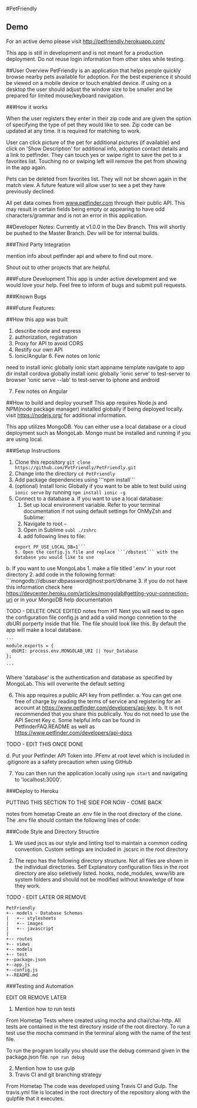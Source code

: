 #PetFriendly

## Demo
For an active demo please visit http://petfriendly.herokuapp.com/

This app is still in development and is not meant for a production deployment. Do not reuse login information from other sites while testing.

##User Overview
PetFriendly is an application that helps people quickly browse nearby pets available for adoption. For the best experience it should be viewed on a mobile device or touch enabled device. If using on a desktop the user should adjust the window size to be smaller and be prepared for limited mouse/keyboard navigation.

###How it works

When the user registers they enter in their zip code and are given the option of specifying the type of pet they would like to see. Zip code can be updated at any time. It is required for matching to work.

User can click picture of the pet for additional pictures (if available) and click on 'Show Description' for additional info, adoption contact details and a link to petfinder. They can touch yes or swipe right to save the pet to a favorites list. Touching no or swiping left will remove the pet from showing in the app again.

Pets can be deleted from favorites list. They will not be shown again in the match view. A future feature will allow user to see a pet they have previously declined.

All pet data comes from www.petfinder.com through their public API. This may result in certain fields being empty or appearing to have odd characters/grammar and is not an error in this application.

##Developer Notes:
Currently at v1.0.0 in the Dev Branch. This will shortly be pushed to the Master Branch. Dev will be for internal builds.

###Third Party Integration

mention info about petfinder api and where to find out more.

Shout out to other projects that are helpful.

###Future Development
This app is under active development and we would love your help. Feel free to inform of bugs and submit pull requests.

###Known Bugs

###Future Features:

##How this app was built
1. describe node and express
  2. authorization, registration
  3. Proxy for API to avoid CORS
  4. Restify our own API
5. Ionic/Angular
   6. Few notes on Ionic

need to install ionic globally
ionic start appname template
navigate to app dir
install cordova globally
install ionic globally
'ionic serve' to test-server to browser
'ionic serve --lab' to test-server to iphone and android

   7. Few notes on Angular



##How to build and deploy yourself
This app requires Node.js and NPM(node package manager) installed globally if being deployed locally. visit https://nodejs.org/ for additional information.

This app utilizes MongoDB. You can either use a local database or a cloud deployment such as MongoLab. Mongo must be installed and running if you are using local.

###Setup Instructions
1. Clone this repository ```git clone https://github.com/PetFriendly/PetFriendly.git```
2. Change into the directory ```cd PetFriendly```
3. Add package dependencies using '''npm install```
4. (optional) Install Ionic Globally if you want to be able to test build using ```ionic serve``` by running ```npm install ionic -g```
5. Connect to a database
  a. If you want to use a local database:
    1. Set up local environment variable. Refer to your terminal documentation if not using default settings for OhMyZsh and Sublime:
    2. Navigate to root ```~```
    3. Open in Sublime ```subl ./zshrc```
    4. add following lines to file:
    ```# PetFriendly - Provide local access to MongoDB
    export PF_USE_LOCAL_DB=1```
    5. Open the config.js file and replace ```/dbstest``` with the database you would like to use
  b. If you want to use MongoLabs
    1. make a file titled '.env' in your root directory
    2. add code in the following format:
    ```mongodb://dbuser:dbpassword@host:port/dbname
    3. if you do not have this information check here https://devcenter.heroku.com/articles/mongolab#getting-your-connection-uri or in your MongoDB help documentation

TODO - DELETE ONCE EDITED
notes from HT
    Next you will need to open the configuration file config.js and add a valid mongo connetion to the dbURI porperty inside that file. The file should look like this. By default the app will make a local database.

    ```
    module.exports = {
      dbURI: process.env.MONGOLAB_URI || Your_Database
    };

    ```

Where 'database' is the authentication and database as specified by MongoLab. This will overwrite the default setting

6. This app requires a public API key from petfinder.
  a. You can get one free of charge by reading the terms of service and registering for an account at https://www.petfinder.com/developers/api-key.
  b. It is not recommended that you share this publically. You do not need to use the API Secret Key
  c. Some helpful info can be found in PetfinderFAQ.README as well as https://www.petfinder.com/developers/api-docs

TODO - EDIT THIS ONCE DONE

  d. Put your Petfinder API Token into .PFenv at root level which is included in .gitignore as a safety precaution when using GitHub

7. You can then run the application locally using ```npm start``` and navigating to 'localhost:3000'.

###Deploy to Heroku

PUTTING THIS SECTION TO THE SIDE FOR NOW - COME BACK

notes from hometap
Create an .env file in the root directory of the clone. The .env file should contain the following lines of code:

###Code Style and Directory Structire
1. We used jscs as our style and linting tool to maintain a common coding convention. Custom settings are included in .jscsrc in the root directory

2. The repo has the following directory structure. Not all files are shown in the individual directories. Self Explanatory configuration files in the root directory are also seletively listed. hooks, node_modules, www/lib are system folders and should not be modified without knowledge of how they work.

TODO - EDIT LATER OR REMOVE
```
PetFriendly
+-- models - Database Schemas
|   +-- stylesheets
|   +-- images
|   +-- javascript
|
+-- routes
+-- views
+-- models
+-- test
+--package.json
+--app.js
+--config.js
+--README.md
```

###Testing and Automation

EDIT OR REMOVE LATER
1. Mention how to run tests

From Hometap
Tests where created using mocha and chai/chai-http. All tests are contained in the test directory inside of the root directory. To run a test use the mocha command in the terminal along with the name of the test file.

To run the program locally you should use the debug command given in the package.json file. ```npm run debug```


2. Mention how to use gulp
3. Travis CI and git branching strategy

From Hometap
The code was developed using Travis CI and Gulp. The travis.yml file is located in the root directory of the repository along with the gulpfile that it executes.
